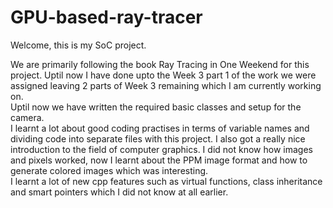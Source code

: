 # GPU-based-ray-tracer
Welcome, this is my SoC project. 

We are primarily following the book Ray Tracing in One Weekend for this project. Uptil now I have done upto the Week 3 part 1 of the work we were assigned leaving 2 parts of Week 3 remaining which I am currently working on.  \
Uptil now we have written the required basic classes and setup for the camera. \
I learnt a lot about good coding practises in terms of variable names and dividing code into separate files with this project. I also got a really nice introduction to the field of computer graphics. I did not know how images and pixels worked, now I learnt about the PPM image format and how to generate colored images which was interesting.  \
I learnt a lot of new cpp features such as virtual functions, class inheritance and smart pointers which I did not know at all earlier. 

